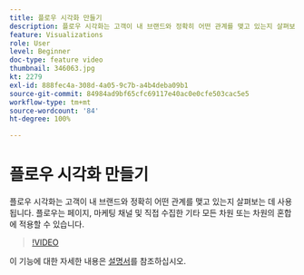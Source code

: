 ```yaml
---
title: 플로우 시각화 만들기
description: 플로우 시각화는 고객이 내 브랜드와 정확히 어떤 관계를 맺고 있는지 살펴보는 데 사용됩니다. 플로우는 페이지, 마케팅 채널 및 직접 수집한 기타 모든 차원 또는 차원의 혼합에 적용할 수 있습니다.
feature: Visualizations
role: User
level: Beginner
doc-type: feature video
thumbnail: 346063.jpg
kt: 2279
exl-id: 888fec4a-308d-4a05-9c7b-a4b4deba09b1
source-git-commit: 84984ad9bf65cfc69117e40ac0e0cfe503cac5e5
workflow-type: tm+mt
source-wordcount: '84'
ht-degree: 100%

---
```


# 플로우 시각화 만들기

플로우 시각화는 고객이 내 브랜드와 정확히 어떤 관계를 맺고 있는지 살펴보는 데 사용됩니다. 플로우는 페이지, 마케팅 채널 및 직접 수집한 기타 모든 차원 또는 차원의 혼합에 적용할 수 있습니다.

>[!VIDEO](https://video.tv.adobe.com/v/346063/?quality=12&learn=on)

이 기능에 대한 자세한 내용은 [설명서](https://experienceleague.adobe.com/docs/analytics/analyze/analysis-workspace/visualizations/flow/flow.html?lang=ko-kr)를 참조하십시오.
